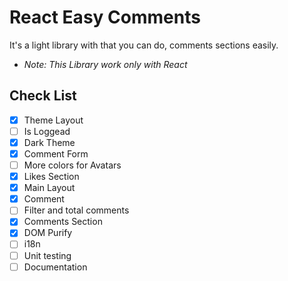 # React Easy Comments

It's a light library with that you can do, comments sections easily.

* _Note: This Library work only with React_

## Check List

* [x] Theme Layout
* [ ] Is Loggead
* [x] Dark Theme
* [x] Comment Form
* [ ] More colors for Avatars
* [x] Likes Section
* [x] Main Layout
* [x] Comment
* [ ] Filter and total comments
* [x] Comments Section
* [x] DOM Purify
* [ ] i18n
* [ ] Unit testing
* [ ] Documentation
